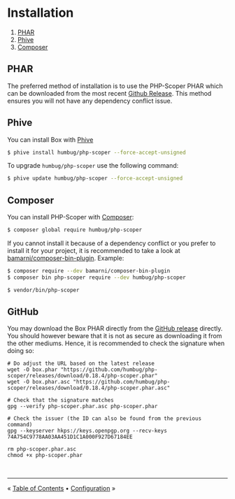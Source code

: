 # Installation

1. [PHAR](#phar)
1. [Phive](#phive)
1. [Composer](#composer)

## PHAR

The preferred method of installation is to use the PHP-Scoper PHAR which can be
downloaded from the most recent [Github Release][releases]. This method ensures
you will not have any dependency conflict issue.


## Phive

You can install Box with [Phive][phive]

```bash
$ phive install humbug/php-scoper --force-accept-unsigned
```

To upgrade `humbug/php-scoper` use the following command:

```bash
$ phive update humbug/php-scoper --force-accept-unsigned
```


## Composer

You can install PHP-Scoper with [Composer][composer]:

```bash
$ composer global require humbug/php-scoper
```

If you cannot install it because of a dependency conflict or you prefer to
install it for your project, it is recommended to take a look at 
[bamarni/composer-bin-plugin][bamarni/composer-bin-plugin]. Example:

```bash
$ composer require --dev bamarni/composer-bin-plugin
$ composer bin php-scoper require --dev humbug/php-scoper

$ vendor/bin/php-scoper
```

## GitHub

You may download the Box PHAR directly from the [GitHub release][releases] directly.
You should however beware that it is not as secure as downloading it from the other mediums.
Hence, it is recommended to check the signature when doing so:

```shell
# Do adjust the URL based on the latest release
wget -O box.phar "https://github.com/humbug/php-scoper/releases/download/0.18.4/php-scoper.phar"
wget -O box.phar.asc "https://github.com/humbug/php-scoper/releases/download/0.18.4/php-scoper.phar.asc"

# Check that the signature matches
gpg --verify php-scoper.phar.asc php-scoper.phar

# Check the issuer (the ID can also be found from the previous command)
gpg --keyserver hkps://keys.openpgp.org --recv-keys 74A754C9778AA03AA451D1C1A000F927D67184EE

rm php-scoper.phar.asc
chmod +x php-scoper.phar
```


<br />
<hr />

« [Table of Contents](../README.md#table-of-contents) • [Configuration](configuration.md#configuration) »


[composer]: https://getcomposer.org
[bamarni/composer-bin-plugin]: https://github.com/bamarni/composer-bin-plugin
[phive]: https://github.com/phar-io/phive
[releases]: https://github.com/humbug/php-scoper/releases
